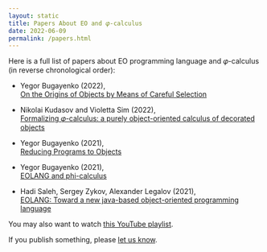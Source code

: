 ```yaml
---
layout: static
title: Papers About EO and 𝜑-calculus
date: 2022-06-09
permalink: /papers.html
---
```


Here is a full list of papers about EO programming language
and 𝜑-calculus (in reverse chronological order):

* Yegor Bugayenko (2022),<br/>
[On the Origins of Objects by Means of Careful Selection](https://arxiv.org/abs/2206.02585)

* Nikolai Kudasov and Violetta Sim (2022),<br/>
[Formalizing 𝜑-calculus: a purely object-oriented calculus of decorated objects](https://arxiv.org/abs/2204.07454)

* Yegor Bugayenko (2021),<br/>
[Reducing Programs to Objects](https://arxiv.org/abs/2112.11988)

* Yegor Bugayenko (2021),<br/>
[EOLANG and phi-calculus](https://arxiv.org/abs/2111.13384)

* Hadi Saleh, Sergey Zykov, Alexander Legalov (2021),<br/>
[EOLANG: Toward a new java-based object-oriented programming language](https://link.springer.com/chapter/10.1007/978-981-16-2765-1_30)

You may also want to watch
[this YouTube playlist](https://www.youtube.com/playlist?list=PLaIsQH4uc08wnU7X5ZKdDHjJ8zOb1sUIl).

If you publish something, please [let us know](mailto:team@eolang.org).
